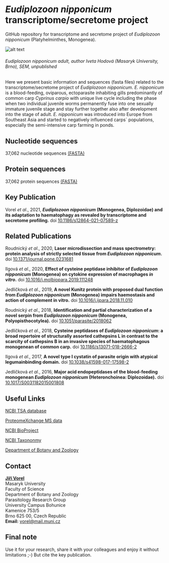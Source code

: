 # *Eudiplozoon nipponicum* transcriptome/secretome project

GitHub repository for transcriptome and secretome project of *Eudiplozoon nipponicum* (Platyhelminthes, Monogenea).

![alt text](https://github.com/jirivorel/Eudiplozoon-nipponicum-transcriptomic-project/blob/master/doc/E_nip_sem.jpg)
###### *Eudiplozoon nipponicum* adult, author Iveta Hodová (Masaryk University, Brno), SEM, unpublished

Here we present basic information and sequences (fasta files) related to the transcriptome/secretome project of *Eudiplozoon nipponicum*. *E. nipponicum* is a blood-feeding, oviparous, ectoparasite inhabiting gills predominantly of common carp *Cyprinus carpio* with unique live cycle including the phase when two individual juvenile worms permanently fuse into one sexually immature juvenile stage and stay further together also after development into the stage of adult. *E. nipponicum* was introduced into Europe from Southeast Asia and started to negatively influenced carps´ populations, especially the semi-intensive carp farming in ponds.

## Nucleotide sequences
37,062 nucleotide sequences [(FASTA)](https://github.com/jirivorel/Eudiplozoon-nipponicum-transcriptomic-project/blob/master/E_nip_transcriptome_nucl_final.zip)

## Protein sequences
37,062 protein sequences [(FASTA)](https://github.com/jirivorel/Eudiplozoon-nipponicum-transcriptomic-project/blob/master/E_nip_transcriptome_aa_final.zip)

## Key Publication
Vorel *et al*., 2021, ***Eudiplozoon nipponicum* (Monogenea, Diplozoidae) and its adaptation to haematophagy as revealed by transcriptome and secretome profiling.** doi [10.1186/s12864-021-07589-z](https://bmcgenomics.biomedcentral.com/articles/10.1186/s12864-021-07589-z)

## Related Publications
Roudnický *et al*., 2020, **Laser microdissection and mass spectrometry: protein analysis of strictly selected tissue from *Eudiplozoon nipponicum*.** doi [10.1371/journal.pone.0231681](https://journals.plos.org/plosone/article/comments?id=10.1371/journal.pone.0231681)

Ilgová *et al*., 2020, **Effect of cysteine peptidase inhibitor of *Eudiplozoon nipponicum* (Monogenea) on cytokine expression of macrophages *in vitro*.** doi [10.1016/j.molbiopara.2019.111248](https://www.sciencedirect.com/science/article/pii/S016668511930163X?via%3Dihub)

Jedličková *et al*., 2019, **A novel Kunitz protein with proposed dual function from *Eudiplozoon nipponicum* (Monogenea) impairs haemostasis and action of complement in vitro.** doi [10.1016/j.ijpara.2018.11.010](https://www.sciencedirect.com/science/article/pii/S0020751919300268) 

Roudnický *et al*., 2018, **Identification and partial characterization of a novel serpin from *Eudiplozoon nipponicum* (Monogenea, Polyopisthocotylea).** doi [10.1051/parasite/2018062](https://www.parasite-journal.org/articles/parasite/full_html/2018/01/parasite180126/parasite180126.html)  

Jedličková *et al*., 2018, **Cysteine peptidases of *Eudiplozoon nipponicum*: a broad repertoire of structurally assorted cathepsins L in contrast to the scarcity of cathepsins B in an invasive species of haematophagous monogenean of common carp.** doi [10.1186/s13071-018-2666-2](https://parasitesandvectors.biomedcentral.com/articles/10.1186/s13071-018-2666-2)  

Ilgová *et al*., 2017, **A novel type I cystatin of parasite origin with atypical legumainbinding domain.** doi [10.1038/s41598-017-17598-2](https://www.nature.com/articles/s41598-017-17598-2)

Jedličková *et al*., 2016, **Major acid endopeptidases of the blood-feeding monogenean *Eudiplozoon nipponicum* (Heteronchoinea: Diplozoidae).** doi [10.1017/S0031182015001808](https://www.cambridge.org/core/journals/parasitology/article/major-acid-endopeptidases-of-the-bloodfeeding-monogenean-eudiplozoon-nipponicum-heteronchoinea-diplozoidae/06B1E6D811145A55292601F21CF59DCA)  

## Useful Links
[NCBI TSA database](https://www.ncbi.nlm.nih.gov/nuccore/GFYM00000000.1)

[ProteomeXchange MS data](http://proteomecentral.proteomexchange.org/cgi/GetDataset?ID=PXD017293)

[NCBI BioProject](https://www.ncbi.nlm.nih.gov/bioproject/?term=txid116851[Organism:noexp])

[NCBI Taxononmy](https://www.ncbi.nlm.nih.gov/Taxonomy/Browser/wwwtax.cgi?id=116851)

[Department of Botany and Zoology](http://botzool.sci.muni.cz/en)

## Contact
**[Jiří Vorel](https://is.muni.cz/person/vorel?lang=en)**<br />
Masaryk University<br /> 
Faculty of Science<br />
Department of Botany and Zoology<br />
Parasitology Research Group<br />
University Campus Bohunice<br />
Kamenice 753/5<br />
Brno 625 00, Czech Republic<br />
**Email:** [vorel@mail.muni.cz](mailto:vorel@mail.muni.cz)

## Final note
Use it for your research, share it with your colleagues and enjoy it without limitations ;-) But cite the key publication. 
